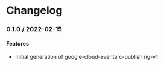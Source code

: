 # Changelog

### 0.1.0 / 2022-02-15

#### Features

* Initial generation of google-cloud-eventarc-publishing-v1
